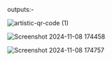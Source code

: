 outputs:-

![artistic-qr-code (1)](https://github.com/user-attachments/assets/1ac193e4-0c7c-4123-a050-a0cd237469f0)


![Screenshot 2024-11-08 174458](https://github.com/user-attachments/assets/a2abd102-dfc6-4338-8fde-b9be0873e04e)


![Screenshot 2024-11-08 174757](https://github.com/user-attachments/assets/72df2986-5c1e-4215-b5d3-ac6bdbd8f88f)

